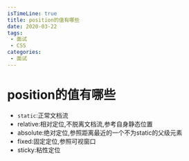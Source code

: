 ```yaml
---
isTimeLine: true
title: position的值有哪些
date: 2020-03-22
tags:
 - 面试
 - CSS
categories:
 - 面试
---
```

# position的值有哪些
* ``static``:正常文档流
* relative:相对定位,不脱离文档流,参考自身静态位置
* absolute:绝对定位,参照距离最近的一个不为static的父级元素
* fixed:固定定位,参照可视窗口
* sticky:粘性定位

